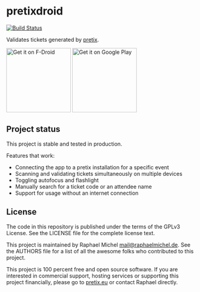 pretixdroid
===========

[![Build Status](https://travis-ci.org/pretix/pretixdroid.svg?branch=master)](https://travis-ci.org/pretix/pretixdroid)

Validates tickets generated by [pretix](https://pretix.eu).

<a href="https://f-droid.org/packages/eu.pretix.pretixdroid/" target="_blank">
<img src="https://fdroid.gitlab.io/artwork/badge/get-it-on.png" alt="Get it on F-Droid" width="170"/></a>
<a href='https://play.google.com/store/apps/details?id=eu.pretix.pretixdroid&utm_source=global_co&utm_medium=prtnr&utm_content=Mar2515&utm_campaign=PartBadge&pcampaignid=MKT-Other-global-all-co-prtnr-py-PartBadge-Mar2515-1'><img alt='Get it on Google Play' src='https://play.google.com/intl/en_us/badges/images/generic/en_badge_web_generic.png' width="170"/></a>

Project status
--------------

This project is stable and tested in production.

Features that work:

* Connecting the app to a pretix installation for a specific event
* Scanning and validating tickets simultaneously on multiple devices
* Toggling autofocus and flashlight
* Manually search for a ticket code or an attendee name
* Support for usage without an internet connection

License
-------
The code in this repository is published under the terms of the GPLv3 License. 
See the LICENSE file for the complete license text.

This project is maintained by Raphael Michel <mail@raphaelmichel.de>. See the
AUTHORS file for a list of all the awesome folks who contributed to this project.

This project is 100 percent free and open source software. If you are interested in
commercial support, hosting services or supporting this project financially, please 
go to [pretix.eu](https://pretix.eu) or contact Raphael directly.
